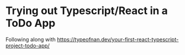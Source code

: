 # Trying out Typescript/React in a ToDo App

Following along with https://typeofnan.dev/your-first-react-typescript-project-todo-app/
